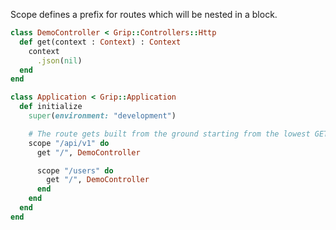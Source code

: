 Scope defines a prefix for routes which will be nested in a block.

```ruby
class DemoController < Grip::Controllers::Http
  def get(context : Context) : Context
    context
      .json(nil)
  end
end

class Application < Grip::Application
  def initialize
    super(environment: "development")

    # The route gets built from the ground starting from the lowest GET /, to the top /api/v1.
    scope "/api/v1" do
      get "/", DemoController

      scope "/users" do
        get "/", DemoController
      end
    end
  end
end
```
